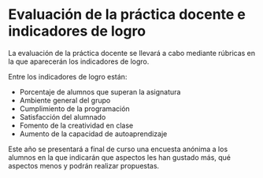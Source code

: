 # Evaluación de la práctica docente e indicadores de logro

La evaluación de la práctica docente se llevará a cabo mediante rúbricas en la que aparecerán los indicadores de logro.

Entre los indicadores de logro están:

* Porcentaje de alumnos que superan la asignatura
* Ambiente general del grupo
* Cumplimiento de la programación
* Satisfacción del alumnado
* Fomento de la creatividad en clase
* Aumento de la capacidad de autoaprendizaje

Este año se presentará a final de curso una encuesta anónima a los alumnos en la que indicarán que aspectos les han gustado más, qué aspectos menos y podrán realizar propuestas.


